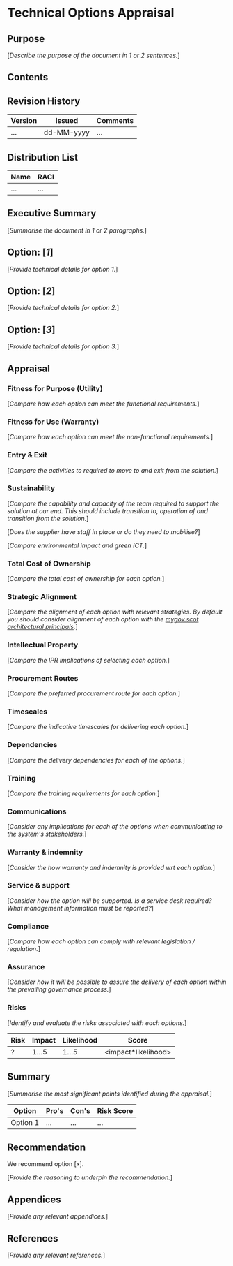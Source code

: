 # Technical Options Appraisal


## Purpose

[_Describe the purpose of the document in 1 or 2 sentences._]


## Contents

<!--TOC max3-->


## Revision History

| Version | Issued     | Comments
| ---     | ---        | ---
| …       | dd-MM-yyyy | …


## Distribution List

| Name | RACI
| ---  | ---
| …    | …


## Executive Summary

[_Summarise the document in 1 or 2 paragraphs._]


## Option: [_1_]

[_Provide technical details for option 1._]


## Option: [_2_]

[_Provide technical details for option 2._]


## Option: [_3_]

[_Provide technical details for option 3._]


## Appraisal

### Fitness for Purpose (Utility)

[_Compare how each option can meet the functional requirements._]

### Fitness for Use (Warranty)

[_Compare how each option can meet the non-functional requirements._]

### Entry & Exit

[_Compare the activities to required to move to and exit from the solution._]

### Sustainability

[_Compare the capability and capacity of the team required to support the solution at our end. This should include transition to, operation of and transition from the solution._]

[_Does the supplier have staff in place or do they need to mobilise?_]

[_Compare environmental impact and green ICT._]

### Total Cost of Ownership

[_Compare the total cost of ownership for each option._]

### Strategic Alignment

[_Compare the alignment of each option with relevant strategies. By default you should consider alignment of each option with the [mygov.scot architectural principals](../../architecture-principles.xlsx)._]

### Intellectual Property

[_Compare the IPR implications of selecting each option._]

### Procurement Routes

[_Compare the preferred procurement route for each option._]

### Timescales

[_Compare the indicative timescales for delivering each option._]

### Dependencies

[_Compare the delivery dependencies for each of the options._]

### Training

[_Compare the training requirements for each option._]

### Communications

[_Consider any implications for each of the options when communicating to the system's stakeholders._]

### Warranty & indemnity

[_Consider the how warranty and indemnity is provided wrt each option._]

### Service & support

[_Consider how the option will be supported. Is a service desk required? What management information must be reported?_]

### Compliance

[_Compare how each option can comply with relevant legislation / regulation._]

### Assurance

[_Consider how it will be possible to assure the delivery of each option within the prevailing governance process._]

### Risks

[_Identify and evaluate the risks associated with each options._]

| Risk | Impact | Likelihood | Score               |
| ---  | ---    | ---        | ---                 |
| ?    | 1…5    | 1…5        | <impact*likelihood> |


## Summary

[_Summarise the most significant points identified during the appraisal._]

| Option   | Pro's | Con's | Risk Score |
| ---      | ---   | ---   | ---        |
| Option 1 | …     | …     | …          |


## Recommendation

We recommend option [_x_].

[_Provide the reasoning to underpin the recommendation._]


## Appendices

[_Provide any relevant appendices._]


## References

[_Provide any relevant references._]
